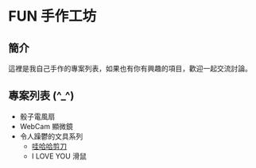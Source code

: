 FUN 手作工坊
====================

簡介
----
這裡是我自己手作的專案列表，如果也有你有興趣的項目，歡迎一起交流討論。

專案列表 (^_^)
-------------
* 骰子電風扇
* WebCam 顯微鏡
* 令人躁鬱的文具系列
	* [哇哈哈剪刀](docs/crazy-scissor.md)
	* I LOVE YOU 滑鼠